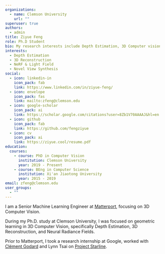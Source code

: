 ```yaml
---
organizations:
  - name: Clemson University
    url: ""
superuser: true
authors:
  - admin
title: Ziyue Feng
role: Ph.D Student
bio: My research interests include Depth Estimation, 3D Computer vision, and Autonomous Driving.
interests:
  - Depth Estimation
  - 3D Reconstruction
  - NeRF & Light Field
  - Novel View Synthesis
social:
  - icon: linkedin-in
    icon_pack: fab
    link: https://www.linkedin.com/in/ziyue-feng/
  - icon: envelope
    icon_pack: fas
    link: mailto:zfeng@clemson.edu
  - icon: google-scholar
    icon_pack: ai
    link: https://scholar.google.com/citations?user=8Zb1V70AAAAJ&hl=en
  - icon: github
    icon_pack: fab
    link: https://github.com/fengziyue
  - icon: cv
    icon_pack: ai
    link: https://ziyue.cool/resume.pdf
education:
  courses:
    - course: PhD in Computer Vision
      institution: Clemson University
      year: 2019 - Present
    - course: BEng in Computer Science
      institution: Xi'an Jiaotong University
      year: 2015 - 2019
email: zfeng@clemson.edu
user_groups:
  - ""
---
```

I am a Senior Machine Learning Engineer at [Matterport](https://matterport.com), focusing on 3D Computer Vision.

During my Ph.D. study at Clemson University, I was focused on geometric learning in 3D Computer Vision, specifically Depth Estimation, 3D Reconstruction, and Neural Radiance Fields.

Prior to Matterport, I took a research internship at Google, worked with [Clément Godard](http://www0.cs.ucl.ac.uk/staff/c.godard/) and Lynn Tsai on [Project Starline](https://blog.google/technology/research/project-starline/).



